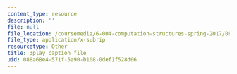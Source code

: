 ```yaml
---
content_type: resource
description: ''
file: null
file_location: /coursemedia/6-004-computation-structures-spring-2017/088a68e4571f5a90b1080def1f528d06_ZUWb9HHXGHM.vtt
file_type: application/x-subrip
resourcetype: Other
title: 3play caption file
uid: 088a68e4-571f-5a90-b108-0def1f528d06
---
```

